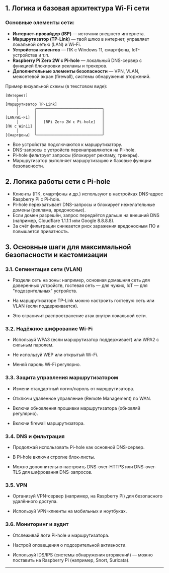 ## 1. Логика и базовая архитектура Wi-Fi сети

### Основные элементы сети:

- **Интернет-провайдер (ISP)** — источник внешнего интернета.
- **Маршрутизатор (TP-Link)** — твой шлюз в интернет, управляет локальной сетью (LAN) и Wi-Fi.
- **Устройства клиентов** — ПК с Windows 11, смартфоны, IoT-устройства и т.п.
- **Raspberry Pi Zero 2W с Pi-hole** — локальный DNS-сервер с функцией блокировки рекламы и трекеров.
- **Дополнительные элементы безопасности** — VPN, VLAN, межсетевой экран (firewall), системы обнаружения вторжений.

Пример визуальной схемы (в текстовом виде):
```
[Интернет] 
     │
[Маршрутизатор TP-Link]
     │       ┌─────────────────────────────┐
     │       │                             │
[LAN/Wi-Fi]  │                             │
     │       │   [RPi Zero 2W с Pi-hole]   │                      
[ПК с Win11] │                             │
     │       │                             │
[Смартфоны]  └─────────────────────────────┘

```

- Все устройства подключаются к маршрутизатору.
- DNS-запросы с устройств перенаправляются на Pi-hole.
- Pi-hole фильтрует запросы (блокирует рекламу, трекеры).
- Маршрутизатор выполняет маршрутизацию и базовые функции безопасности.

## 2. Логика работы сети с Pi-hole

- Клиенты (ПК, смартфоны и др.) используют в настройках DNS-адрес Raspberry Pi с Pi-hole.
- Pi-hole перехватывает DNS-запросы и блокирует нежелательные домены (реклама, вредоносные).
- Если домен разрешён, запрос передаётся дальше на внешний DNS (например, Cloudflare 1.1.1.1 или Google 8.8.8.8).
- За счёт фильтрации снижается риск заражения вредоносным ПО и повышается приватность.

## 3. Основные шаги для максимальной безопасности и кастомизации

### 3.1. Сегментация сети (VLAN)

- Раздели сеть на зоны: например, основная домашняя сеть для доверенных устройств, гостевая сеть — для чужих, IoT — для "подозрительных" устройств.
    
- На маршрутизаторе TP-Link можно настроить гостевую сеть или VLAN (если поддерживается).
    
- Это ограничит распространение атак внутри локальной сети.
    

### 3.2. Надёжное шифрование Wi-Fi

- Используй WPA3 (если маршрутизатор поддерживает) или WPA2 с сильным паролем.
    
- Не используй WEP или открытый Wi-Fi.
    
- Меняй пароль Wi-Fi регулярно.
    

### 3.3. Защита управления маршрутизатором

- Измени стандартный логин/пароль от маршрутизатора.
    
- Отключи удалённое управление (Remote Management) по WAN.
    
- Включи обновления прошивки маршрутизатора (обновляй регулярно).
    
- Включи firewall маршрутизатора.
    

### 3.4. DNS и фильтрация

- Продолжай использовать Pi-hole как основной DNS-сервер.
    
- В Pi-hole включи строгие блок-листы.
    
- Можно дополнительно настроить DNS-over-HTTPS или DNS-over-TLS для шифрования DNS-запросов.
    

### 3.5. VPN

- Организуй VPN-сервер (например, на Raspberry Pi) для безопасного удалённого доступа.
    
- Используй VPN-клиенты на мобильных и ноутбуках.
    

### 3.6. Мониторинг и аудит

- Отслеживай логи Pi-hole и маршрутизатора.
    
- Настрой оповещения о подозрительной активности.
    
- Используй IDS/IPS (системы обнаружения вторжений) — можно поставить на Raspberry Pi (например, Snort, Suricata).
    

---